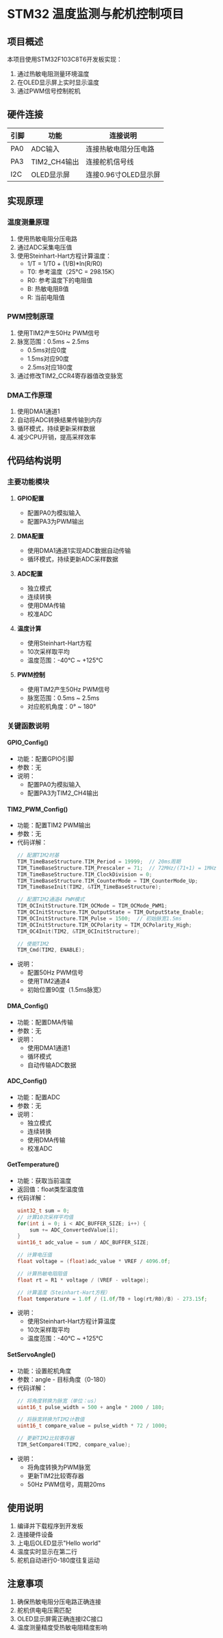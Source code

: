 # STM32 温度监测与舵机控制项目

## 项目概述
本项目使用STM32F103C8T6开发板实现：
1. 通过热敏电阻测量环境温度
2. 在OLED显示屏上实时显示温度
3. 通过PWM信号控制舵机

## 硬件连接
| 引脚 | 功能         | 连接说明               |
|------|--------------|------------------------|
| PA0  | ADC输入      | 连接热敏电阻分压电路    |
| PA3  | TIM2_CH4输出 | 连接舵机信号线          |
| I2C  | OLED显示屏   | 连接0.96寸OLED显示屏    |

## 实现原理

### 温度测量原理
1. 使用热敏电阻分压电路
2. 通过ADC采集电压值
3. 使用Steinhart-Hart方程计算温度：
   - 1/T = 1/T0 + (1/B)*ln(R/R0)
   - T0: 参考温度（25°C = 298.15K）
   - R0: 参考温度下的电阻值
   - B: 热敏电阻B值
   - R: 当前电阻值

### PWM控制原理
1. 使用TIM2产生50Hz PWM信号
2. 脉宽范围：0.5ms ~ 2.5ms
   - 0.5ms对应0度
   - 1.5ms对应90度
   - 2.5ms对应180度
3. 通过修改TIM2_CCR4寄存器值改变脉宽

### DMA工作原理
1. 使用DMA1通道1
2. 自动将ADC转换结果传输到内存
3. 循环模式，持续更新采样数据
4. 减少CPU开销，提高采样效率

## 代码结构说明

### 主要功能模块
1. **GPIO配置**
   - 配置PA0为模拟输入
   - 配置PA3为PWM输出

2. **DMA配置**
   - 使用DMA1通道1实现ADC数据自动传输
   - 循环模式，持续更新ADC采样数据

3. **ADC配置**
   - 独立模式
   - 连续转换
   - 使用DMA传输
   - 校准ADC

4. **温度计算**
   - 使用Steinhart-Hart方程
   - 10次采样取平均
   - 温度范围：-40°C ~ +125°C

5. **PWM控制**
   - 使用TIM2产生50Hz PWM信号
   - 脉宽范围：0.5ms ~ 2.5ms
   - 对应舵机角度：0° ~ 180°

### 关键函数说明

#### GPIO_Config()
- 功能：配置GPIO引脚
- 参数：无
- 说明：
  - 配置PA0为模拟输入
  - 配置PA3为TIM2_CH4输出

#### TIM2_PWM_Config()
- 功能：配置TIM2 PWM输出
- 参数：无
- 代码详解：
  ```c
  // 配置TIM2时基
  TIM_TimeBaseStructure.TIM_Period = 19999;  // 20ms周期
  TIM_TimeBaseStructure.TIM_Prescaler = 71;  // 72MHz/(71+1) = 1MHz
  TIM_TimeBaseStructure.TIM_ClockDivision = 0;
  TIM_TimeBaseStructure.TIM_CounterMode = TIM_CounterMode_Up;
  TIM_TimeBaseInit(TIM2, &TIM_TimeBaseStructure);

  // 配置TIM2通道4 PWM模式
  TIM_OCInitStructure.TIM_OCMode = TIM_OCMode_PWM1;
  TIM_OCInitStructure.TIM_OutputState = TIM_OutputState_Enable;
  TIM_OCInitStructure.TIM_Pulse = 1500;  // 初始脉宽1.5ms
  TIM_OCInitStructure.TIM_OCPolarity = TIM_OCPolarity_High;
  TIM_OC4Init(TIM2, &TIM_OCInitStructure);

  // 使能TIM2
  TIM_Cmd(TIM2, ENABLE);
  ```
- 说明：
  - 配置50Hz PWM信号
  - 使用TIM2通道4
  - 初始位置90度（1.5ms脉宽）

#### DMA_Config()
- 功能：配置DMA传输
- 参数：无
- 说明：
  - 使用DMA1通道1
  - 循环模式
  - 自动传输ADC数据

#### ADC_Config()
- 功能：配置ADC
- 参数：无
- 说明：
  - 独立模式
  - 连续转换
  - 使用DMA传输
  - 校准ADC

#### GetTemperature()
- 功能：获取当前温度
- 返回值：float类型温度值
- 代码详解：
  ```c
  uint32_t sum = 0;
  // 计算10次采样平均值
  for(int i = 0; i < ADC_BUFFER_SIZE; i++) {
      sum += ADC_ConvertedValue[i];
  }
  uint16_t adc_value = sum / ADC_BUFFER_SIZE;
  
  // 计算电压值
  float voltage = (float)adc_value * VREF / 4096.0f;
  
  // 计算热敏电阻阻值
  float rt = R1 * voltage / (VREF - voltage);
  
  // 计算温度（Steinhart-Hart方程）
  float temperature = 1.0f / (1.0f/T0 + log(rt/R0)/B) - 273.15f;
  ```
- 说明：
  - 使用Steinhart-Hart方程计算温度
  - 10次采样取平均
  - 温度范围：-40°C ~ +125°C

#### SetServoAngle()
- 功能：设置舵机角度
- 参数：angle - 目标角度（0-180）
- 代码详解：
  ```c
  // 将角度转换为脉宽（单位：us）
  uint16_t pulse_width = 500 + angle * 2000 / 180;
  
  // 将脉宽转换为TIM2计数值
  uint16_t compare_value = pulse_width * 72 / 1000;
  
  // 更新TIM2比较寄存器
  TIM_SetCompare4(TIM2, compare_value);
  ```
- 说明：
  - 将角度转换为PWM脉宽
  - 更新TIM2比较寄存器
  - 50Hz PWM信号，周期20ms

## 使用说明
1. 编译并下载程序到开发板
2. 连接硬件设备
3. 上电后OLED显示"Hello world"
4. 温度实时显示在第二行
5. 舵机自动进行0-180度往复运动

## 注意事项
1. 确保热敏电阻分压电路正确连接
2. 舵机供电电压需匹配
3. OLED显示屏需正确连接I2C接口
4. 温度测量精度受热敏电阻精度影响
